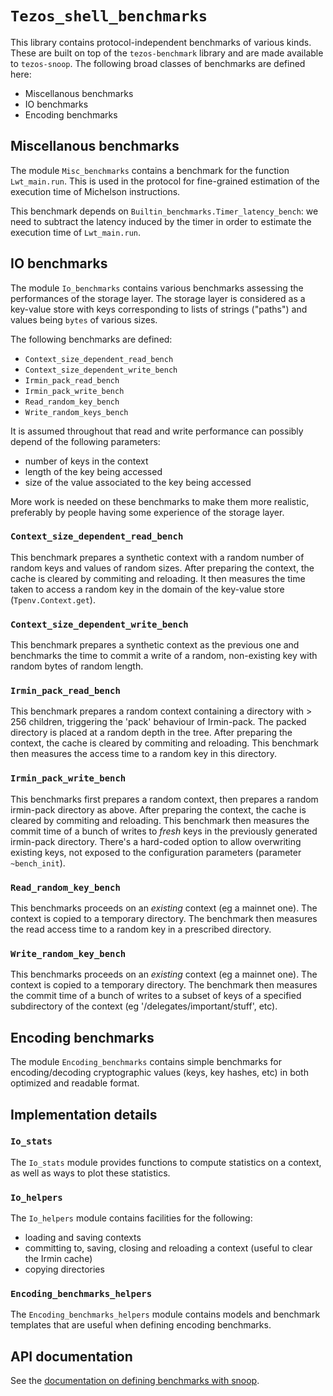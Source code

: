 # `Tezos_shell_benchmarks`

This library contains protocol-independent benchmarks of various kinds.
These are built on top of the `tezos-benchmark` library and are made
available to `tezos-snoop`. The following broad classes of benchmarks
are defined here:

- Miscellanous benchmarks
- IO benchmarks
- Encoding benchmarks

## Miscellanous benchmarks

The module `Misc_benchmarks` contains a benchmark for the function
`Lwt_main.run`. This is used in the protocol for fine-grained estimation of the
execution time of Michelson instructions.

This benchmark depends on `Builtin_benchmarks.Timer_latency_bench`: we need to
subtract the latency induced by the timer in order to estimate the execution
time of `Lwt_main.run`.

## IO benchmarks

The module `Io_benchmarks` contains various benchmarks assessing the
performances of the storage layer. The storage layer is considered as a
key-value store with keys corresponding to lists of strings ("paths") and
values being `bytes` of various sizes.

The following benchmarks are defined:

- `Context_size_dependent_read_bench`
- `Context_size_dependent_write_bench`
- `Irmin_pack_read_bench`
- `Irmin_pack_write_bench`
- `Read_random_key_bench`
- `Write_random_keys_bench`

It is assumed throughout that read and write performance can possibly depend of
the following parameters:
- number of keys in the context
- length of the key being accessed
- size of the value associated to the key being accessed

More work is needed on these benchmarks to make them more realistic, preferably
by people having some experience of the storage layer.

### `Context_size_dependent_read_bench`

This benchmark prepares a synthetic context with a random number of random keys
and values of random sizes.
After preparing the context, the cache is cleared by commiting and
reloading.
It then measures the time taken to access a random key in the
domain of the key-value store (`Tpenv.Context.get`).

### `Context_size_dependent_write_bench`

This benchmark prepares a synthetic context as the previous one and
benchmarks the time to commit a write of a random, non-existing key
with random bytes of random length.

### `Irmin_pack_read_bench`

This benchmark prepares a random context containing a directory
with > 256 children, triggering the 'pack' behaviour of Irmin-pack.
The packed directory is placed at a random depth in the tree.
After preparing the context, the cache is cleared by commiting and
reloading.
This benchmark then measures the access time to a random key in this directory.

### `Irmin_pack_write_bench`

This benchmarks first prepares a random context, then prepares a
random irmin-pack directory as above.
After preparing the context, the cache is cleared by commiting and
reloading.
This benchmark then measures the commit time of a bunch of writes
to _fresh_ keys in the previously generated irmin-pack directory.
There's a hard-coded option to allow overwriting existing keys,
not exposed to the configuration parameters (parameter `~bench_init`).

### `Read_random_key_bench`

This benchmarks proceeds on an _existing_ context (eg a mainnet one).
The context is copied to a temporary directory.
The benchmark then measures the read access time to a random key in a
prescribed directory.

### `Write_random_key_bench`

This benchmarks proceeds on an _existing_ context (eg a mainnet one). The
context is copied to a temporary directory. The benchmark then measures the
commit time of a bunch of writes to a subset of keys of a specified
subdirectory of the context (eg '/delegates/important/stuff', etc).

## Encoding benchmarks

The module `Encoding_benchmarks` contains simple benchmarks for
encoding/decoding cryptographic values (keys, key hashes, etc) in both
optimized and readable format.

## Implementation details

### `Io_stats`

The `Io_stats` module provides functions to compute statistics on
a context, as well as ways to plot these statistics.

### `Io_helpers`

The `Io_helpers` module contains facilities for the following:
- loading and saving contexts
- committing to, saving, closing and reloading a context (useful to clear the
  Irmin cache)
- copying directories

### `Encoding_benchmarks_helpers`

The `Encoding_benchmarks_helpers` module contains models and benchmark
templates that are useful when defining encoding benchmarks.

## API documentation

See the [documentation on defining benchmarks with snoop](https://tezos.gitlab.io/developer/snoop_arch.html#defining-benchmarks-the-generator-module).
